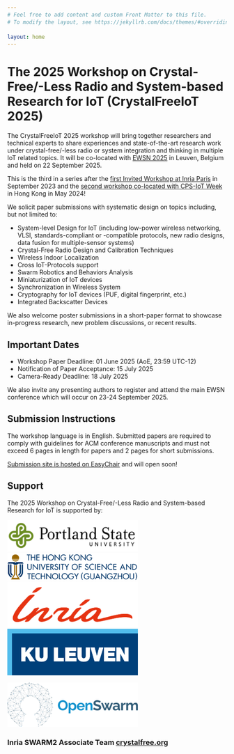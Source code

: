 ```yaml
---
# Feel free to add content and custom Front Matter to this file.
# To modify the layout, see https://jekyllrb.com/docs/themes/#overriding-theme-defaults

layout: home
---
```


<h1>The 2025 Workshop on Crystal-Free/-Less Radio and System-based Research for IoT (CrystalFreeIoT 2025)</h1>

The CrystalFreeIoT 2025 workshop will bring together researchers and technical experts to share experiences and state-of-the-art research work under crystal-free/-less radio or system integration and thinking in multiple IoT related topics. It will be co-located with [EWSN 2025](https://www.ewsn25.cs.kuleuven.be/) in Leuven, Belgium and held on 22 September 2025.

This is the third in a series after the [first Invited Workshop at Inria Paris](http://parisworkshop.crystalfree.org/) in September 2023 and the [second workshop co-located with CPS-IoT Week](https://crystalfreeiot.hkust-gz.edu.cn/) in Hong Kong in May 2024!

We solicit paper submissions with systematic design on topics including, but not limited to:

* System-level Design for IoT (including low-power wireless networking, VLSI, standards-compliant or -compatible protocols, new radio designs, data fusion for multiple-sensor systems)
* Crystal-Free Radio Design and Calibration Techniques
* Wireless Indoor Localization
* Cross IoT-Protocols support
* Swarm Robotics and Behaviors Analysis
* Miniaturization of IoT devices
* Synchronization in Wireless System
* Cryptography for IoT devices (PUF, digital fingerprint, etc.)
* Integrated Backscatter Devices

We also welcome poster submissions in a short-paper format to showcase in-progress research, new problem discussions, or recent results.

## Important Dates

* Workshop Paper Deadline: 01 June 2025 (AoE, 23:59 UTC-12)
* Notification of Paper Acceptance: 15 July 2025
* Camera-Ready Deadline: 18 July 2025

We also invite any presenting authors to register and attend the main EWSN conference which will occur on 23-24 September 2025.

## Submission Instructions

The workshop language is in English. Submitted papers are required to comply with guidelines for ACM conference manuscripts and must not exceed 6 pages in length for papers and 2 pages for short submissions.

[Submission site is hosted on EasyChair](https://easychair.org/conferences?conf=crystalfreeiot2025) and will open soon!

## Support

The 2025 Workshop on Crystal-Free/-Less Radio and System-based Research for IoT is supported by:

<img src="img/pdx.png" style="width:300px;"> 
<img src="img/hkustgz.png" style="width:300px;"> 

<img src="img/inria.png" style="width:300px;"> 
<img src="img/kuleuven.png" style="width:300px;"> 

[<img src="img/openswarm.png" style="width:300px;">](https://openswarm.eu/)


### Inria SWARM2 Associate Team [crystalfree.org](http://www.crystalfree.org)
